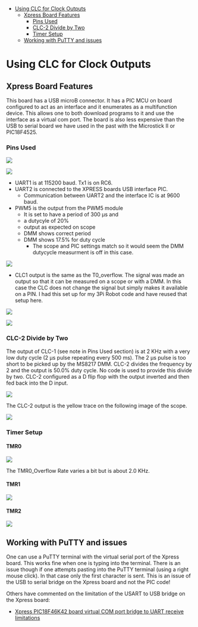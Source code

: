   - [Using CLC for Clock Outputs](#using-clc-for-clock-outputs)
      - [Xpress Board Features](#xpress-board-features)
          - [Pins Used](#pins-used)
          - [CLC-2 Divide by Two](#clc-2-divide-by-two)
          - [Timer Setup](#timer-setup)
      - [Working with PuTTY and issues](#working-with-putty-and-issues)

<!---
use 
skip  pandoc -s --toc -t html5 -c pandocbd.css README.pandoc.md -o index.html
pandoc -s --toc -t gfm README.pandoc.md -o README.md
-->

# Using CLC for Clock Outputs

## Xpress Board Features

This board has a USB microB connector. It has a PIC MCU on board
configured to act as an interface and it enumerates as a multifunction
device. This allows one to both download programs to it and use the
interface as a virtual com port. The board is also less expensive than
the USB to serial board we have used in the past with the Microstick II
or PIC18F4525.

### Pins Used

![](images/xpress-cct.jpg)

![](images/pins.png)

  - UART1 is at 115200 baud. Tx1 is on RC6.
  - UART2 is connected to the XPRESS boards USB interface PIC.
      - Communication between UART2 and the interface IC is at 9600
        baud.
  - PWM5 is the output from the PWM5 module
      - It is set to have a period of 300 µs and
      - a dutycyle of 20%
      - output as expected on scope
      - DMM shows correct period
      - DMM shows 17.5% for duty cycle
          - The scope and PIC settings match so it would seem the DMM
            dutycycle measurment is off in this case.

![](images/PWM5-20.png)

  - CLC1 output is the same as the T0\_overflow. The signal was made an
    output so that it can be measured on a scope or with a DMM. In this
    case the CLC does not change the signal but simply makes it
    available on a PIN. I had this set up for my 3Pi Robot code and have
    reused that setup here.

![](images/TMR0-2us.png)

![](images/CLC1-TMR0out.png)

### CLC-2 Divide by Two

The output of CLC-1 (see note in Pins Used section) is at 2 KHz with a
very low duty cycle (2 µs pulse repeating every 500 ms). The 2 µs pulse
is too short to be picked up by the MS8217 DMM. CLC-2 divides the
frequency by 2 and the output is 50.0% duty cycle. No code is used to
provide this divide by two. CLC-2 configured as a D flip flop with the
output inverted and then fed back into the D input.

![](images/CLC2.png)

The CLC-2 output is the yellow trace on the following image of the
scope.

![](images/CLC1-CLC2.png)

### Timer Setup

#### TMR0

![](images/TMR0.png)

The TMR0\_Overflow Rate varies a bit but is about 2.0 KHz.

#### TMR1

![](images/tmr1.png)

#### TMR2

![](images/TMR2-300.png)

## Working with PuTTY and issues

One can use a PuTTY terminal with the virtual serial port of the Xpress
board. This works fine when one is typing into the terminal. There is an
issue though if one attempts pasting into the PuTTY terminal (using a
right mouse click). In that case only the first character is sent. This
is an issue of the USB to serial bridge on the Xpress board and not the
PIC code\!

Others have commented on the limitation of the USART to USB bridge on
the Xpress board:

  - [Xpress PIC18F46K42 board virtual COM port bridge to UART receive
    limitations](https://www.microchip.com/forums/m1097510.aspx)
